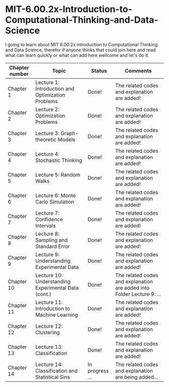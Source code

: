 # MIT-6.00.2x-Introduction-to-Computational-Thinking-and-Data-Science
I going to learn about MIT 6.00.2x Introduction to Computational Thinking and Data Science, therefor if anyone thinks that could join here and read what can learn quickly or what can add here wellcome and let's do it.

|Chapter number| Topic | Status |Comments|
|--------------|-------|--------|--------|
|Chapter 1| Lecture 1: Introduction and Optimization Problems|Done! |The related codes and explanation are added!|
|Chapter 2| Lecture 2: Optimization Problems |Done! |The related codes and explanation are added!|
|Chapter 3| Lecture 3: Graph-theoretic Models |Done! |The related codes and explanation are added!|
|Chapter 4| Lecture 4: Stochastic Thinking |Done! |The related codes and explanation are added!|
|Chapter 5| Lecture 5: Random Walks |Done! |The related codes and explanation are added!|
|Chapter 6| Lecture 6: Monte Carlo Simulation |Done! |The related codes and explanation are added!|
|Chapter 7| Lecture 7: Confidence Intervals |Done! |The related codes and explanation are added!|
|Chapter 8| Lecture 8: Sampling and Standard Error |Done! |The related codes and explanation are added!|
|Chapter 9| Lecture 9: Understanding Experimental Data |Done! |The related codes and explanation are added!|
|Chapter 10| Lecture 10: Understanding Experimental Data (cont.) |Done! |The related codes and explanation are added into Folder Lecture 9: ... |
|Chapter 11| Lecture 11: Introduction to Machine Learning |Done! |The related codes and explanation are added!|
|Chapter 12| Lecture 12: Clustering |Done! |The related codes and explanation are added!|
|Chapter 13| Lecture 13: Classification |Done! |The related codes and explanation are added!|
|Chapter 14| Lecture 14: Classification and Statistical Sins |In progress ... |The related codes and explanation are being added...|